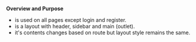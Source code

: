 **Overview and Purpose**

- is used on all pages except login and register.
- is a layout with header, sidebar and main (outlet).
- it's contents changes based on route but layout style remains the same.

